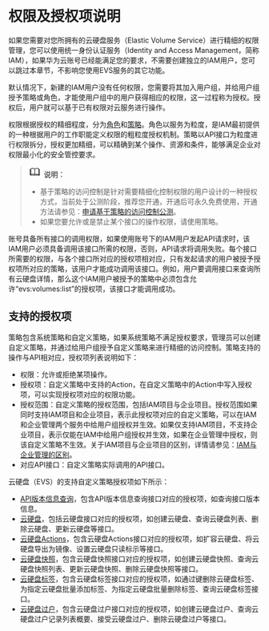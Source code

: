 # 权限及授权项说明<a name="ZH-CN_TOPIC_0171719931"></a>

如果您需要对您所拥有的云硬盘服务（Elastic Volume Service）进行精细的权限管理，您可以使用统一身份认证服务（Identity and Access Management，简称IAM），如果华为云账号已经能满足您的要求，不需要创建独立的IAM用户，您可以跳过本章节，不影响您使用EVS服务的其它功能。

默认情况下，新建的IAM用户没有任何权限，您需要将其加入用户组，并给用户组授予策略或角色，才能使用户组中的用户获得相应的权限，这一过程称为授权。授权后，用户就可以基于已有权限对云服务进行操作。

权限根据授权的精细程度，分为[角色](https://support.huaweicloud.com/usermanual-iam/iam_01_0601.html)和[策略](https://support.huaweicloud.com/usermanual-iam/iam_01_0017.html)。角色以服务为粒度，是IAM最初提供的一种根据用户的工作职能定义权限的粗粒度授权机制。策略以API接口为粒度进行权限拆分，授权更加精细，可以精确到某个操作、资源和条件，能够满足企业对权限最小化的安全管控要求。

>![](public_sys-resources/icon-note.gif) **说明：**   
>-   基于策略的访问控制是针对需要精细化控制权限的用户设计的一种授权方式，当前处于公测阶段，推荐您开通，开通后可永久免费使用，开通方法请参见：[申请基于策略的访问控制公测](https://support.huaweicloud.com/usermanual-iam/iam_01_019.html)。  
>-   如果您要允许或是禁止某个接口的操作权限，请使用策略。  

账号具备所有接口的调用权限，如果使用账号下的IAM用户发起API请求时，该IAM用户必须具备调用该接口所需的权限，否则，API请求将调用失败。每个接口所需要的权限，与各个接口所对应的授权项相对应，只有发起请求的用户被授予授权项所对应的策略，该用户才能成功调用该接口。例如，用户要调用接口来查询所有云硬盘详情，那么这个IAM用户被授予的策略中必须包含允许“evs:volumes:list”的授权项，该接口才能调用成功。

## 支持的授权项<a name="section677212217497"></a>

策略包含系统策略和自定义策略，如果系统策略不满足授权要求，管理员可以创建自定义策略，并通过给用户组授予自定义策略来进行精细的访问控制。策略支持的操作与API相对应，授权项列表说明如下：

-   权限：允许或拒绝某项操作。
-   授权项：自定义策略中支持的Action，在自定义策略中的Action中写入授权项，可以实现授权项对应的权限功能。
-   授权范围：自定义策略的授权范围，包括IAM项目与企业项目。授权范围如果同时支持IAM项目和企业项目，表示此授权项对应的自定义策略，可以在IAM和企业管理两个服务中给用户组授权并生效。如果仅支持IAM项目，不支持企业项目，表示仅能在IAM中给用户组授权并生效，如果在企业管理中授权，则该自定义策略不生效。关于IAM项目与企业项目的区别，详情请参见：[IAM与企业管理的区别](https://support.huaweicloud.com/iam_faq/iam_01_0101.html)。
-   对应API接口：自定义策略实际调用的API接口。

云硬盘（EVS）的支持自定义策略授权项如下所示：

-   [API版本信息查询](API版本信息查询.md)，包含API版本信息查询接口对应的授权项，如查询接口版本信息。
-   [云硬盘](云硬盘.md)，包括云硬盘接口对应的授权项，如创建云硬盘、查询云硬盘列表、删除云硬盘、更新云硬盘等接口。
-   [云硬盘Actions](云硬盘Actions.md)，包含云硬盘Actions接口对应的授权项，如扩容云硬盘、将云硬盘导出为镜像、设置云硬盘只读标示等接口。
-   [云硬盘快照](云硬盘快照.md)，包含云硬盘快照接口对应的授权项，如创建云硬盘快照、查询云硬盘快照列表、更新云硬盘快照、删除云硬盘快照等接口。
-   [云硬盘标签](云硬盘标签.md)，包含云硬盘标签接口对应的授权项，如通过键删除云硬盘标签、为指定云硬盘批量添加标签、为指定云硬盘批量删除标签、查询云硬盘标签接口。
-   [云硬盘过户](云硬盘过户.md)，包含云硬盘过户接口对应的授权项，如创建云硬盘过户、查询云硬盘过户记录列表概要、接受云硬盘过户、删除云硬盘过户等接口。

